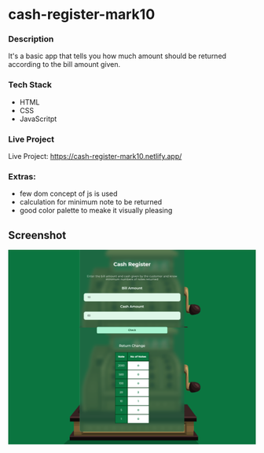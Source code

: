 # cash-register-mark10

### Description
It's a basic app that tells you how much amount should be returned according to the bill amount given.
### Tech Stack
- HTML
- CSS
- JavaScritpt
### Live Project
Live Project: https://cash-register-mark10.netlify.app/
### Extras:
- few dom concept of js is used 	
- calculation for minimum note 	to be returned
- good color palette to meake it visually pleasing
## Screenshot
<img src="https://github.com/mimansha-swarup/cash-register-mark10/blob/main/output/screenshot-cash-register-mark10.png" >
